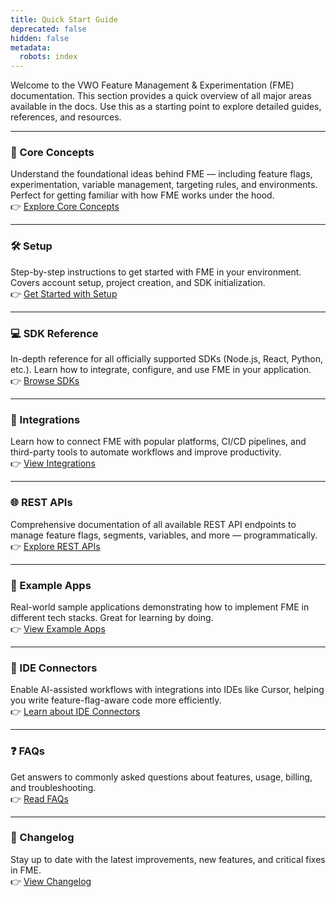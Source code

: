 ```yaml
---
title: Quick Start Guide
deprecated: false
hidden: false
metadata:
  robots: index
---
```

Welcome to the VWO Feature Management & Experimentation (FME) documentation. This section provides a quick overview of all major areas available in the docs. Use this as a starting point to explore detailed guides, references, and resources.

***

### 📘 Core Concepts

Understand the foundational ideas behind FME — including feature flags, experimentation, variable management, targeting rules, and environments. Perfect for getting familiar with how FME works under the hood.\
👉 [Explore Core Concepts](https://developers.vwo.com/v2/docs/user-id-management#/)

***

### 🛠️ Setup

Step-by-step instructions to get started with FME in your environment. Covers account setup, project creation, and SDK initialization.\
👉 [Get Started with Setup](https://developers.vwo.com/v2/docs/fme-setup-introduction)

***

### 💻 SDK Reference

In-depth reference for all officially supported SDKs (Node.js, React, Python, etc.). Learn how to integrate, configure, and use FME in your application.\
👉 [Browse SDKs](https://developers.vwo.com/v2/docs/list-of-fme-sdks)

***

### 🔗 Integrations

Learn how to connect FME with popular platforms, CI/CD pipelines, and third-party tools to automate workflows and improve productivity.\
👉 [View Integrations](https://developers.vwo.com/v2/docs/fme-integrations)

***

### 🌐 REST APIs

Comprehensive documentation of all available REST API endpoints to manage feature flags, segments, variables, and more — programmatically.\
👉 [Explore REST APIs](https://developers.vwo.com/v2/reference/fme-rest-apis-overview)

***

### 🧪 Example Apps

Real-world sample applications demonstrating how to implement FME in different tech stacks. Great for learning by doing.\
👉 [View Example Apps](https://developers.vwo.com/v2/docs/fme-example-apps)

***

### 🧠 IDE Connectors

Enable AI-assisted workflows with integrations into IDEs like Cursor, helping you write feature-flag-aware code more efficiently.\
👉 [Learn about IDE Connectors](https://developers.vwo.com/v2/docs/fme-vs-code-extension)

***

### ❓ FAQs

Get answers to commonly asked questions about features, usage, billing, and troubleshooting.\
👉 [Read FAQs](https://developers.vwo.com/v2/docs/fme-faqs)

***

### 📜 Changelog

Stay up to date with the latest improvements, new features, and critical fixes in FME.\
👉 [View Changelog](https://developers.vwo.com/v2/docs/fme-history-of-changes-that-went-live)